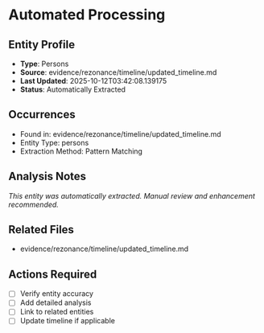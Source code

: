# Automated Processing

## Entity Profile
- **Type**: Persons
- **Source**: evidence/rezonance/timeline/updated_timeline.md
- **Last Updated**: 2025-10-12T03:42:08.139175
- **Status**: Automatically Extracted

## Occurrences
- Found in: evidence/rezonance/timeline/updated_timeline.md
- Entity Type: persons
- Extraction Method: Pattern Matching

## Analysis Notes
*This entity was automatically extracted. Manual review and enhancement recommended.*

## Related Files
- evidence/rezonance/timeline/updated_timeline.md

## Actions Required
- [ ] Verify entity accuracy
- [ ] Add detailed analysis
- [ ] Link to related entities
- [ ] Update timeline if applicable
